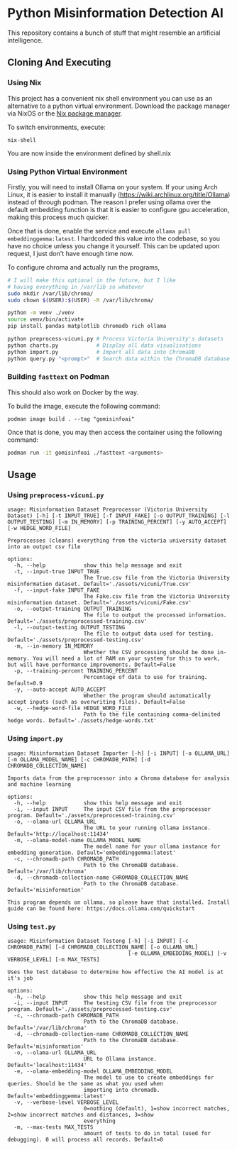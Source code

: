 # Python Misinformation Detection AI

This repository contains a bunch of stuff that might resemble an artificial intelligence. 

## Cloning And Executing

### Using Nix

This project has a convenient nix shell environment you can use as an alternative to a python virtual environment. Download the package manager via NixOS or the [Nix package manager](https://nixos.org/download/). 

To switch environments, execute:

```
nix-shell
```

You are now inside the environment defined by shell.nix

### Using Python Virtual Environment

Firstly, you will need to install Ollama on your system. If your using Arch Linux, it is easier to install it manually (https://wiki.archlinux.org/title/Ollama) instead of through podman. The reason I prefer using ollama over the default embedding function is that it is easier to configure gpu acceleration, making this process much quicker.

Once that is done, enable the service and execute `ollama pull embeddinggemma:latest`. I hardcoded this value into the codebase, so you have no choice unless you change it yourself. This can be updated upon request, I just don't have enough time now.

To configure chroma and actually run the programs,

```sh
# I will make this optional in the future, but I like
# having everything in /var/lib so whatever
sudo mkdir /var/lib/chroma/
sudo chown $(USER):$(USER) -R /var/lib/chroma/

python -m venv ./venv
source venv/bin/activate
pip install pandas matplotlib chromadb rich ollama

python preprocess-vicuni.py # Process Victoria University's datasets
python charts.py            # Display all data visualisations 
python import.py            # Import all data into ChromaDB
python query.py "<prompt>"  # Search data within the ChromaDB database
```

### Building `fasttext` on Podman

This should also work on Docker by the way.

To build the image, execute the following command:

```
podman image build . --tag "gomisinfoai"
```

Once that is done, you may then access the container using the following command:

```sh
podman run -it gomisinfoai ./fasttext <arguments>
```

## Usage 

### Using `preprocess-vicuni.py`

```
usage: Misinformation Dataset Preprocessor (Victoria University Dataset) [-h] [-t INPUT_TRUE] [-f INPUT_FAKE] [-o OUTPUT_TRAINING] [-l OUTPUT_TESTING] [-m IN_MEMORY] [-p TRAINING_PERCENT] [-y AUTO_ACCEPT] [-w HEDGE_WORD_FILE]

Preprocesses (cleans) everything from the victoria university dataset into an output csv file

options:
  -h, --help            show this help message and exit
  -t, --input-true INPUT_TRUE
                        The True.csv file from the Victoria University misinformation dataset. Default='./assets/vicuni/True.csv'
  -f, --input-fake INPUT_FAKE
                        The Fake.csv file from the Victoria University misinformation dataset. Default='./assets/vicuni/Fake.csv'
  -o, --output-training OUTPUT_TRAINING
                        The file to output the processed information. Default='./assets/preprocessed-training.csv'
  -l, --output-testing OUTPUT_TESTING
                        The file to output data used for testing. Default='./assets/preprocessed-testing.csv'
  -m, --in-memory IN_MEMORY
                        Whether the CSV processing should be done in-memory. You will need a lot of RAM on your system for this to work, but will have performance improvements. Default=False
  -p, --training-percent TRAINING_PERCENT
                        Percentage of data to use for training. Default=0.9
  -y, --auto-accept AUTO_ACCEPT
                        Whether the program should automatically accept inputs (such as overwriting files). Default=False
  -w, --hedge-word-file HEDGE_WORD_FILE
                        Path to the file containing comma-delimited hedge words. Default='./assets/hedge-words.txt'
```

### Using `import.py`

```
usage: Misinformation Dataset Importer [-h] [-i INPUT] [-o OLLAMA_URL] [-m OLLAMA_MODEL_NAME] [-c CHROMADB_PATH] [-d CHROMADB_COLLECTION_NAME]

Imports data from the preprocessor into a Chroma database for analysis and machine learning

options:
  -h, --help            show this help message and exit
  -i, --input INPUT     The input CSV file from the preprocessor program. Default='./assets/preprocessed-training.csv'
  -o, --olama-url OLLAMA_URL
                        The URL to your running ollama instance. Default='http://localhost:11434'
  -m, --olama-model-name OLLAMA_MODEL_NAME
                        The model name for your ollama instance for embedding generation. Default='embeddinggemma:latest'
  -c, --chromadb-path CHROMADB_PATH
                        Path to the ChromaDB database. Default='/var/lib/chroma'
  -d, --chromadb-collection-name CHROMADB_COLLECTION_NAME
                        Path to the ChromaDB database. Default='misinformation'

This program depends on ollama, so please have that installed. Install guide can be found here: https://docs.ollama.com/quickstart
```

### Using `test.py`

```
usage: Misinformation Dataset Testeng [-h] [-i INPUT] [-c CHROMADB_PATH] [-d CHROMADB_COLLECTION_NAME] [-o OLLAMA_URL]
                                      [-e OLLAMA_EMBEDDING_MODEL] [-v VERBOSE_LEVEL] [-m MAX_TESTS]

Uses the test database to determine how effective the AI model is at it's job

options:
  -h, --help            show this help message and exit
  -i, --input INPUT     The testing CSV file from the preprocessor program. Default='./assets/preprocessed-testing.csv'
  -c, --chromadb-path CHROMADB_PATH
                        Path to the ChromaDB database. Default='/var/lib/chroma'
  -d, --chromadb-collection-name CHROMADB_COLLECTION_NAME
                        Path to the ChromaDB database. Default='misinformation'
  -o, --olama-url OLLAMA_URL
                        URL to Ollama instance. Default='localhost:11434'
  -e, --olama-embedding-model OLLAMA_EMBEDDING_MODEL
                        The model to use to create embeddings for queries. Should be the same as what you used when
                        importing into chromadb. Default='embeddinggemma:latest'
  -v, --verbose-level VERBOSE_LEVEL
                        0=nothing (default), 1=show incorrect matches, 2=show incorrect matches and distances, 3=show
                        everything
  -m, --max-tests MAX_TESTS
                        amount of tests to do in total (used for debugging). 0 will process all records. Default=0
```
